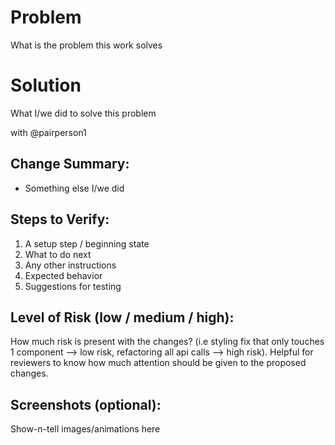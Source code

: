 # Problem

What is the problem this work solves

# Solution

What I/we did to solve this problem

with @pairperson1

## Change Summary:

- Something else I/we did

## Steps to Verify:

1. A setup step / beginning state
1. What to do next
1. Any other instructions
1. Expected behavior
1. Suggestions for testing

## Level of Risk (low / medium / high):

How much risk is present with the changes? (i.e styling fix that only touches 1 component --> low risk, refactoring all api calls --> high risk). Helpful for reviewers to know how much attention should be given to the proposed changes.

## Screenshots (optional):

Show-n-tell images/animations here
